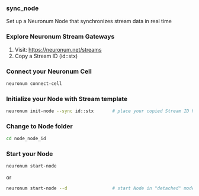 ### **sync_node**
Set up a Neuronum Node that synchronizes stream data in real time

### **Explore Neuronum Stream Gateways**
1. Visit: https://neuronum.net/streams
2. Copy a Stream ID (id::stx)

### **Connect your Neuronum Cell**
```sh
neuronum connect-cell
```

### **Initialize your Node with Stream template**
```sh
neuronum init-node --sync id::stx       # place your copied Stream ID here
```

### **Change to Node folder**
```sh
cd node_node_id
```

### **Start your Node**
```sh
neuronum start-node
```

or

```sh
neuronum start-node --d                 # start Node in "detached" mode
```